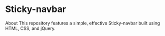 # Sticky-navbar
About This repository features a simple, effective Sticky-navbar built using HTML, CSS, and jQuery.
